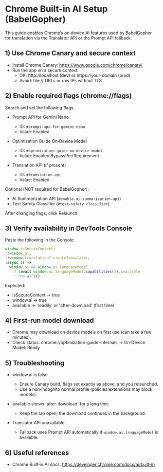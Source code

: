 # Chrome Built‑in AI Setup (BabelGopher)

This guide enables Chrome’s on‑device AI features used by BabelGopher for translation via the Translator API or the Prompt API fallback.

## 1) Use Chrome Canary and secure context

- Install Chrome Canary: https://www.google.com/chrome/canary/
- Run the app on a secure context:
  - OK: http://localhost (dev) or https://your-domain (prod)
  - Avoid: file:// URLs or raw IPs without TLS

## 2) Enable required flags (chrome://flags)

Search and set the following flags:

- Prompt API for Gemini Nano

  - ID: `#prompt-api-for-gemini-nano`
  - Value: Enabled

- Optimization Guide On‑Device Model

  - ID: `#optimization-guide-on-device-model`
  - Value: Enabled BypassPerfRequirement

- Translation API (if present)
  - ID: `#translation-api`
  - Value: Enabled

Optional (NOT required for BabelGopher):

- AI Summarization API (`#enable-ai-summarization-api`)
- Text Safety Classifier (`#text-safety-classifier`)

After changing flags, click Relaunch.

## 3) Verify availability in DevTools Console

Paste the following in the Console:

```javascript
window.isSecureContext;
!!window.ai;
!!window.translation?.createTranslator;
(async () =>
  window.ai && window.ai.languageModel
    ? (await window.ai.languageModel.capabilities()).available
    : "no-ai")();
```

Expected:

- isSecureContext → true
- window.ai → true
- available → 'readily' or 'after-download' (first time)

## 4) First‑run model download

- Chrome may download on‑device models on first use (can take a few minutes).
- Check status: chrome://optimization-guide-internals → On‑Device Model: Ready

## 5) Troubleshooting

- window.ai is false

  - Ensure Canary build, flags set exactly as above, and you relaunched.
  - Use a non‑Incognito normal profile (policies/extensions may block models).

- available shows 'after-download' for a long time

  - Keep the tab open; the download continues in the background.

- Translator API unavailable
  - Fallback uses Prompt API automatically if `window.ai.languageModel` is available.

## 6) Useful references

- Chrome Built‑in AI docs: https://developer.chrome.com/docs/ai/built-in

